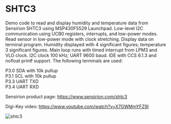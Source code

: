 # SHTC3
Demo code to read and display humidity and temperature data from Sensirion SHTC3 using MSP430F5529 Launchpad.
Low-level I2C communication using UCB0 registers, interrupts, and low-power modes.
Read sensor in low-power mode with clock stretching.  Display data on terminal program.
Humidity displayed with 4 significant figures; temperature 3 significant figures.
Main loop runs with timed interrupt from LPM3 and VLO clock. I2C clock 100 kHz; UART 9600 baud.
IDE with CCS 6.1.3 and nofloat printf support. The following terminals are used:

P3.0  SDA with 10k pullup
<br>P3.1  SCL with 10k pullup
<br>P3.3  UART TXD
<br>P3.4  UART RXD

Sensirion product page: https://www.sensirion.com/shtc3

Digi-Key video: https://www.youtube.com/watch?v=X7GWMmYFZ9I

![shtc3](https://user-images.githubusercontent.com/25041061/45910425-2a8f2a80-bdc6-11e8-8203-dcc1a3046595.png)

